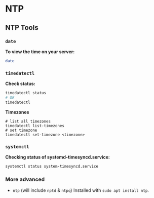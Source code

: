 # NTP

## NTP Tools

### `date`

**To view the time on your server:**
```bash
date
```

### `timedatectl`

**Check status:**
```bash
timedatectl status
# OR
timedatectl
```

**Timezones**
```
# list all timezones
timedatectl list-timezones
# set timezone
timedatectl set-timezone <timezone>
```

### `systemctl`

**Checking status of systemd-timesyncd.service:**
```bash
systemctl status system-timesyncd.service
```

### More advanced

- `ntp` (will include `nptd` & `ntpq`)
    Installed with `sudo apt install ntp`.
